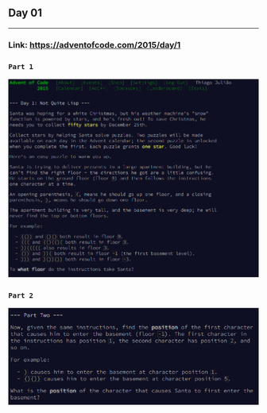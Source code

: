 ## Day 01
___

### Link: https://adventofcode.com/2015/day/1

### `Part 1`
![img.png](part1.png)

### `Part 2`
![img_1.png](part2.png)